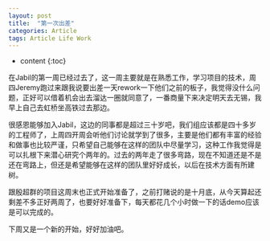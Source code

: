 ```yaml
---
layout: post
title:  "第一次出差"
categories: Article
tags: Article Life Work
---
```


* content
{:toc}

在Jabil的第一周已经过去了，这一周主要就是在熟悉工作，学习项目的技术，周四Jeremy跑过来跟我说要出差一天rework一下他们之前的板子，我觉得没什么问题，正好可以借着机会出去溜达一圈就同意了，一番商量下来决定明天去无锡，我早上自己去虹桥坐高铁过去那边。

很感恩能够加入Jabil，这边的同事都是超过三十岁吧，我们组应该都是四十多岁的工程师了，上周四开周会听他们讨论就学到了很多，主要是他们都有丰富的经验和做事也比较严谨，只希望自己能够在这样的团队中尽量学习，这种工作我觉得是可以扎根下来潜心研究个两年的。过去的两年走了很多弯路，现在不知道还是不是还在弯路上，但还是希望能够在这样的团队里好好成长，以后在技术方面有所建树。

跟殷超群的项目这周末也正式开始准备了，之前打赌说的是十月底，从今天算起还剩差不多正好两周了，也要好好准备下，每天都花几个小时做一下的话demo应该是可以完成的。

下周又是一个新的开始，好好加油吧。
















